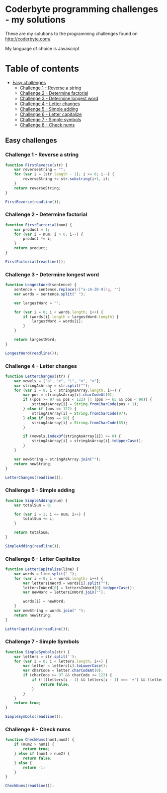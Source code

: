 # Coderbyte programming challenges - my solutions

These are my solutions to the programming challenges found on http://coderbyte.com/

My language of choice is Javascript

Table of contents
=========
* [Easy challenges](#easy-challenges)
    * [Challenge 1 - Reverse a string](#user-content-challenge-1---reverse-a-string)
    * [Challenge 2 - Determine factorial](#user-content-challenge-2---determine-factorial)
    * [Challenge 3 - Determine longest word](#user-content-challenge-3---determine-longest-word)
    * [Challenge 4 - Letter changes](#user-content-challenge-4---letter-changes)
    * [Challenge 5 - Simple adding](#user-content-challenge-5---simple-adding)
    * [Challenge 6 - Letter capitalize](#user-content-challenge-6---letter-capitalize)
    * [Challenge 7 - Simple symbols](#user-content-challenge-7---simple-symbols)
    * [Challenge 8 - Check nums](#user-content-challenge-8---check-nums)

## Easy challenges

### Challenge 1 - Reverse a string
```javascript
function FirstReverse(str) {
    var reverseString = "";
    for (var i = (str.length - 1); i >= 0; i--) {
        reverseString += str.substring(i+1, i);
    }
    return reverseString;
}

FirstReverse(readline());
```

### Challenge 2 - Determine factorial
```javascript
function FirstFactorial(num) {
    var product = 1;
    for (var i = num; i > 0; i--) {
        product *= i;
    }
    return product;
}

FirstFactorial(readline());
```

### Challenge 3 - Determine longest word
```javascript
function LongestWord(sentence) {
    sentence = sentence.replace(/[^a-zA-Z0-9]/g, "")
    var words = sentence.split(" ");

    var largestWord = "";

    for (var i = 0; i < words.length; i++) {
        if (words[i].length > largestWord.length) {
            largestWord = words[i];
        }
    }

    return largestWord;
}

LongestWord(readline());
```

### Challenge 4 - Letter changes
```javascript
function LetterChanges(str) {
    var vowels = ["a", "e", "i", "o", "u"];
    var stringAsArray = str.split("");
    for (var i = 0; i < stringAsArray.length; i++) {
        var pos = stringAsArray[i].charCodeAt(0);
        if ((pos >= 97 && pos < 122) || (pos >= 65 && pos < 90)) {
            stringAsArray[i] = String.fromCharCode(pos + 1);
        } else if (pos == 122) {
            stringAsArray[i] = String.fromCharCode(97);
        } else if (pos == 90) {
            stringAsArray[i] = String.fromCharCode(65);
        }

        if (vowels.indexOf(stringAsArray[i]) >= 0) {
            stringAsArray[i] = stringAsArray[i].toUpperCase();
        }
    }

    var newString = stringAsArray.join("");
    return newString;
}

LetterChanges(readline());
```

### Challenge 5 - Simple adding
```javascript
function SimpleAdding(num) {
    var totalSum = 0;

    for (var i = 1; i <= num; i++) {
        totalSum += i;
    }

    return totalSum;
}

SimpleAdding(readline());
```

### Challenge 6 - Letter Capitalize
```javascript
function LetterCapitalize(line) {
    var words = line.split(" ");
    for (var i = 0; i < words.length; i++) {
        var lettersInWord = words[i].split("");
        lettersInWord[0] = lettersInWord[0].toUpperCase();
        var newWord = lettersInWord.join("");

        words[i] = newWord;
    }
    var newString = words.join(" ");
    return newString;
}

LetterCapitalize(readline());
```

### Challenge 7 - Simple Symbols
```javascript
function SimpleSymbols(str) { 
    var letters = str.split('');
    for (var i = 0; i < letters.length; i++) {
        var letter = letters[i].toLowerCase();
        var charCode = letter.charCodeAt(0);
        if (charCode >= 97 && charCode <= 122) {
            if (!((letters[i - 1] && letters[i - 1] === '+') && (letters[i + 1] && letters[i + 1] === '+'))) {
                return false;
            }
        }
    }
    return true;
}

SimpleSymbols(readline());
```

### Challenge 8 - Check nums
```javascript
function CheckNums(num1,num2) { 
    if (num2 > num1) {
        return true;
    } else if (num1 > num2) {
        return false;
    } else {
        return -1;
    }
}

CheckNums(readline());
```
